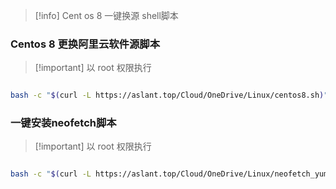 > [!info] Cent os 8 一键换源 shell脚本

### Centos 8 更换阿里云软件源脚本

> [!important] 以 root 权限执行

```sh

bash -c "$(curl -L https://aslant.top/Cloud/OneDrive/Linux/centos8.sh)"

```

### 一键安装neofetch脚本

> [!important] 以 root 权限执行

```sh

bash -c "$(curl -L https://aslant.top/Cloud/OneDrive/Linux/neofetch_yum.sh)"

```